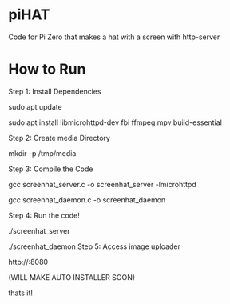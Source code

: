 # piHAT
Code for Pi Zero that makes a hat with a screen with http-server
# How to Run
Step 1: Install Dependencies  

sudo apt update  

sudo apt install libmicrohttpd-dev fbi ffmpeg mpv build-essential  

Step 2: Create media Directory  

mkdir -p /tmp/media  

Step 3: Compile the Code  

gcc screenhat_server.c -o screenhat_server -lmicrohttpd  

gcc screenhat_daemon.c -o screenhat_daemon  

Step 4: Run the code!  

./screenhat_server  

./screenhat_daemon
Step 5: Access image uploader  

http://<your-pi-ip>:8080  

(WILL MAKE AUTO INSTALLER SOON)  

thats it!
